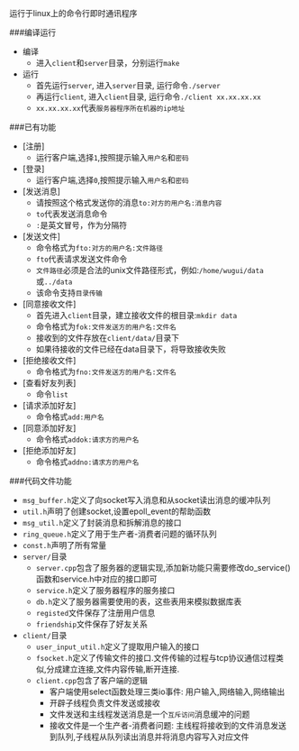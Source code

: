 运行于linux上的命令行即时通讯程序<br>

###编译运行
* 编译<br>
	* 进入`client`和`server`目录，分别运行`make`<br>
* 运行<br>
	* 首先运行`server`, 进入`server`目录, 运行命令`./server`<br>
	* 再运行`client`, 进入`client`目录, 运行命令`./client xx.xx.xx.xx`<br>
	* `xx.xx.xx.xx`代表`服务器程序所在机器的ip地址`<br>

###已有功能
* [注册]<br>
	* 运行客户端,选择`1`,按照提示输入`用户名`和`密码`<br>
* [登录]<br>
	* 运行客户端,选择`0`,按照提示输入`用户名`和`密码`<br>
* [发送消息]<br>
	* 请按照这个格式发送你的消息`to:对方的用户名:消息内容`<br>
	* `to`代表发送消息命令<br>
	* `:`是英文冒号，作为分隔符<br>
* [发送文件]<br>
	* 命令格式为`fto:对方的用户名:文件路径`<br>
	* `fto`代表请求发送文件命令<br>
	* `文件路径`必须是合法的unix文件路径形式，例如:`/home/wugui/data`或`../data`<br>
	* 该命令支持`目录传输`<br>
* [同意接收文件]<br>
	* 首先进入`client`目录，建立接收文件的根目录:`mkdir data`<br>
	* 命令格式为`fok:文件发送方的用户名:文件名`<br>
	* 接收到的文件存放在`client/data/`目录下<br>
	* 如果待接收的文件已经在data目录下，将导致接收失败<br>
* [拒绝接收文件]<br>
	* 命令格式为`fno:文件发送方的用户名:文件名`<br>
* [查看好友列表]<br>
	* 命令`list`<br>
* [请求添加好友]<br>
	* 命令格式`add:用户名`<br>
* [同意添加好友]<br>
	* 命令格式`addok:请求方的用户名`<br>
* [拒绝添加好友]<br>
	* 命令格式`addno:请求方的用户名`<br>

###代码文件功能
* `msg_buffer.h`定义了向socket写入消息和从socket读出消息的缓冲队列<br>
* `util.h`声明了创建socket,设置epoll_event的帮助函数<br>
* `msg_util.h`定义了封装消息和拆解消息的接口<br>
* `ring_queue.h`定义了用于生产者-消费者问题的循环队列<br>
* `const.h`声明了所有常量<br>
* `server/`目录<br>
	* `server.cpp`包含了服务器的逻辑实现,添加新功能只需要修改do_service()函数和service.h中对应的接口即可<br>
	* `service.h`定义了服务器程序的服务接口<br>
	* `db.h`定义了服务器需要使用的表，这些表用来模拟数据库表<br>
	* `registed`文件保存了注册用户信息<br>
	* `friendship`文件保存了好友关系<br>
* `client/`目录<br>
	* `user_input_util.h`定义了提取用户输入的接口<br>
	* `fsocket.h`定义了传输文件的接口.文件传输的过程与tcp协议通信过程类似,分成建立连接,文件内容传输,断开连接.<br>
	* `client.cpp`包含了客户端的逻辑<br>
		* 客户端使用select函数处理三类io事件: 用户输入,网络输入,网络输出<br>
		* 开辟子线程负责文件发送或接收<br>
		* 文件发送和主线程发送消息是一个`互斥访问`消息缓冲的问题<br>
		* 接收文件是一个生产者-消费者问题: 主线程将接收到的文件消息发送到队列,子线程从队列读出消息并将消息内容写入对应文件<br>
